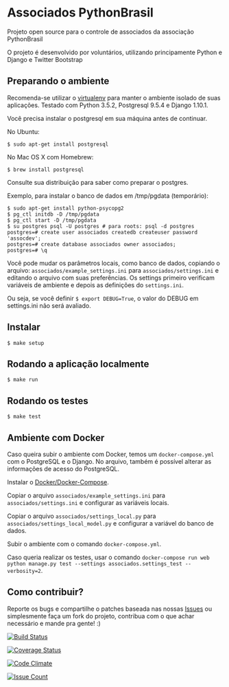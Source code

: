 Associados PythonBrasil
=======================

Projeto open source para o controle de associados da associação PythonBrasil

O projeto é desenvolvido por voluntários, utilizando principamente Python e Django e Twitter Bootstrap

Preparando o ambiente
---------------------

Recomenda-se utilizar o [virtualenv](http://docs.python-guide.org/en/latest/dev/virtualenvs/) para manter o ambiente isolado de suas aplicações. Testado com Python 3.5.2, Postgresql 9.5.4 e Django 1.10.1.


Você precisa instalar o postgresql em sua máquina antes de continuar.

No Ubuntu:

    $ sudo apt-get install postgresql

No Mac OS X com Homebrew:

    $ brew install postgresql

Consulte sua distribuição para saber como preparar o postgres.

Exemplo, para instalar o banco de dados em /tmp/pgdata (temporário):

    $ sudo apt-get install python-psycopg2
    $ pg_ctl initdb -D /tmp/pgdata
    $ pg_ctl start -D /tmp/pgdata
    $ su postgres psql -U postgres # para roots: psql -d postgres 
    postgres=# create user associados createdb createuser password 'assocdev';
    postgres=# create database associados owner associados;
    postgres=# \q

Você pode mudar os parâmetros locais, como banco de dados, copiando o arquivo:
`associados/example_settings.ini` para `associados/settings.ini` e editando o arquivo
com suas preferências. Os settings primeiro verificam variáveis de ambiente e
depois as definições do `settings.ini`.

Ou seja, se você definir `$ export DEBUG=True`, o valor do DEBUG em settings.ini não
será avaliado.

Instalar
--------

    $ make setup


Rodando a aplicação localmente
------------------------------

    $ make run


Rodando os testes
-----------------

    $ make test


Ambiente com Docker
---------------------------

Caso queira subir o ambiente com Docker, temos um `docker-compose.yml` com o PostgreSQL e o Django. No arquivo, também é possível alterar as informações de acesso do PostgreSQL.

Instalar o [Docker/Docker-Compose](https://docs.docker.com/engine/installation/).

Copiar o arquivo `associados/example_settings.ini` para `associados/settings.ini` e configurar as variáveis locais.

Copiar o arquivo `associados/settings_local.py` para `associados/settings_local_model.py` e configurar a variável do banco de dados.

Subir o ambiente com o comando `docker-compose.yml`.

Caso queria realizar os testes, usar o comando `docker-compose run web python manage.py test --settings associados.settings_test --verbosity=2`.


Como contribuir?
----------------

Reporte os bugs e compartilhe o patches baseada nas nossas [Issues](https://github.com/pythonbrasil/associados/issues>) ou simplesmente faça um fork do projeto, contribua com o que achar necessário e mande pra gente! :)



[![Build Status](https://secure.travis-ci.org/pythonbrasil/associados.png?branch=master)](http://travis-ci.org/pythonbrasil/associados)

[![Coverage Status](https://coveralls.io/repos/pythonbrasil/associados/badge.png)](https://coveralls.io/r/pythonbrasil/associados)

[![Code Climate](https://codeclimate.com/github/pythonbrasil/associados/badges/gpa.svg)](https://codeclimate.com/github/pythonbrasil/associados)

[![Issue Count](https://codeclimate.com/github/pythonbrasil/associados/badges/issue_count.svg)](https://codeclimate.com/github/pythonbrasil/associados)
